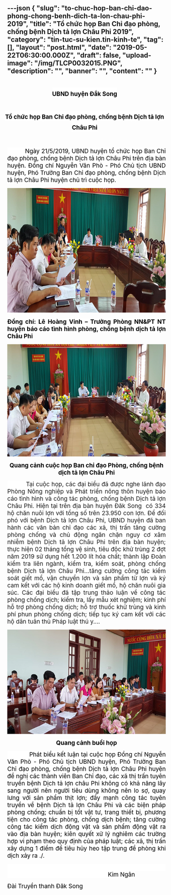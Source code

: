 ---json
{
    "slug": "to-chuc-hop-ban-chi-dao-phong-chong-benh-dich-ta-lon-chau-phi-2019",
    "title": "Tổ chức họp Ban Chỉ đạo phòng, chống bệnh Dịch tả lợn Châu Phi 2019",
    "category": "tin-tuc-su-kien.tin-kinh-te",
    "tag": [],
    "layout": "post.html",
    "date": "2019-05-22T06:30:00.000Z",
    "draft": false,
    "upload-image": "/img/TLCP0032015.PNG",
    "description": "",
    "banner": "",
    "__content__": ""
}
---
<h1 style="margin-left:-9.0pt; margin-right:0cm; text-align:center"><span style="background-color:white"><span style="font-size:14.0pt"><span style="color:black">UBND huyện Đắk Song</span></span></span></h1>

<h1 style="margin-left:-9.0pt; margin-right:0cm; text-align:center"><span style="background-color:white"><span style="font-size:14.0pt"><span style="color:black">Tổ chức họp Ban Chỉ đạo ph&ograve;ng, chống bệnh Dịch tả lợn Ch&acirc;u Phi</span></span></span></h1>

<p>&nbsp;</p>

<p style="text-align:justify"><span style="font-size:14.0pt"><span style="background-color:white"><span style="color:black">&nbsp; &nbsp; &nbsp; &nbsp; &nbsp; Ng&agrave;y 21/5/2019, UBND huyện tổ chức họp Ban Chỉ đạo ph&ograve;ng, chống bệnh Dịch tả lợn Ch&acirc;u Phi tr&ecirc;n địa b&agrave;n huyện. Đồng ch&iacute; Nguyễn Văn Ph&ograve; - Ph&oacute; Chủ tịch UBND huyện, Ph&oacute; Trưởng Ban Chỉ đạo ph&ograve;ng, chống bệnh Dịch tả lợn Ch&acirc;u Phi huyện chủ tr&igrave; cuộc họp.</span></span></span></p>

<p style="text-align:justify"><img alt="" src="/img/TLCP0012015.PNG" /></p>

<p style="text-align:justify"><strong><span style="font-size:14.0pt"><span style="background-color:white"><span style="color:black">Đồng ch&iacute;: L&ecirc; Ho&agrave;ng Vinh &ndash; Trưởng Ph&ograve;ng NN&amp;PT NT huyện b&aacute;o c&aacute;o t&igrave;nh h&igrave;nh ph&ograve;ng, chống bệnh dịch tả lợn Ch&acirc;u Phi</span></span></span></strong></p>

<p style="text-align:justify"><img alt="" src="/img/TLCP0022015 - Copy.PNG" /></p>

<p style="text-align:center"><strong><span style="font-size:14.0pt"><span style="background-color:white"><span style="color:black">Quang cảnh cuộc họp Ban chỉ đạo Ph&ograve;ng, chống bệnh dịch tả lợn Ch&acirc;u Phi</span></span></span></strong></p>

<p style="text-align:justify"><span style="font-size:14.0pt"><span style="background-color:white">&nbsp; &nbsp; &nbsp; &nbsp; &nbsp; Tại cuộc họp, c&aacute;c đại biểu đ&atilde; được nghe l&atilde;nh đạo Ph&ograve;ng N&ocirc;ng nghiệp v&agrave; Ph&aacute;t triển n&ocirc;ng th&ocirc;n huyện b&aacute;o c&aacute;o t&igrave;nh h&igrave;nh v&agrave; c&ocirc;ng t&aacute;c ph&ograve;ng, chống bệnh Dịch tả lợn Ch&acirc;u Phi. Hiện tại tr&ecirc;n địa b&agrave;n huyện Đăk Song&nbsp; c&oacute; 334 hộ chăn nu&ocirc;i lợn với tổng số tr&ecirc;n 23.950 con lợn. Để đối ph&oacute; với bệnh Dịch tả lợn Ch&acirc;u Phi, UBND huyện đ&atilde; ban h&agrave;nh c&aacute;c văn bản chỉ đạo c&aacute;c x&atilde;, thị trấn tăng cường ph&ograve;ng chống v&agrave; chủ động ngăn chặn nguy cơ x&acirc;m nhiễm bệnh Dịch tả lợn Ch&acirc;u Phi tr&ecirc;n địa b&agrave;n huyện; thực hiện 02 th&aacute;ng tổng vệ sinh, ti&ecirc;u độc khử tr&ugrave;ng 2 đợt năm 2019 sử dụng hết 1.200 l&iacute;t h&oacute;a chất; th&agrave;nh lập Đo&agrave;n kiểm tra li&ecirc;n ng&agrave;nh, kiểm tra, kiểm so&aacute;t, ph&ograve;ng chống bệnh Dịch tả lợn Ch&acirc;u Phi...tăng cường c&ocirc;ng t&aacute;c kiểm so&aacute;t giết mổ, vận chuyển lợn v&agrave; sản phẩm từ lợn v&agrave; k&yacute; cam kết với c&aacute;c hộ kinh doanh giết mổ, hộ chăn nu&ocirc;i gia s&uacute;c. </span></span><span style="font-size:14.0pt">C&aacute;c đại biểu đ&atilde; tập trung thảo luận về c&ocirc;ng t&aacute;c ph&ograve;ng chống dịch; kiểm tra, lấy mẫu x&eacute;t nghiệm; kinh ph&iacute; hỗ trợ ph&ograve;ng chống dịch; hỗ trợ thuốc khử tr&ugrave;ng v&agrave; kinh ph&iacute; phun ph&ograve;ng chống dịch; tiếp tục k&yacute; cam kết với c&aacute;c hộ d&acirc;n <span style="background-color:white">tu&acirc;n thủ Ph&aacute;p luật th&uacute; y....</span></span></p>

<p style="text-align:justify"><img alt="" src="/img/TLCP0032015.PNG" /></p>

<p style="text-align:center"><strong><span style="font-size:14.0pt"><span style="background-color:white"><span style="color:black">Quang cảnh buổi họp</span></span></span></strong></p>

<p style="text-align:justify"><span style="background-color:white"><span style="font-size:14.0pt"><span style="background-color:white"><span style="color:black">&nbsp; &nbsp; &nbsp; &nbsp; &nbsp; &nbsp; Ph&aacute;t biểu kết luận tại cuộc họp Đồng ch&iacute; Nguyễn Văn Ph&ograve; - Ph&oacute; Chủ tịch UBND huyện, Ph&oacute; Trưởng Ban Chỉ đạo ph&ograve;ng</span></span></span><span style="font-size:14.0pt"><span style="color:black">, chống bệnh Dịch tả lợn Ch&acirc;u Phi huyện đề nghị c&aacute;c th&agrave;nh vi&ecirc;n Ban Chỉ đạo, c&aacute;c x&atilde; thị trấn tuy&ecirc;n truyền bệnh <span style="background-color:white">Dịch tả lợn ch&acirc;u Phi kh&ocirc;ng c&oacute; khả năng l&acirc;y sang người n&ecirc;n người ti&ecirc;u d&ugrave;ng kh&ocirc;ng n&ecirc;n lo sợ, quay lưng với sản phẩm thịt lợn; đẩy mạnh c&ocirc;ng t&aacute;c tuy&ecirc;n truyền về bệnh Dịch tả lợn Ch&acirc;u Phi v&agrave; c&aacute;c biện ph&aacute;p ph&ograve;ng chống; chuẩn bị tốt vật tư, trang thiết bị, phương tiện cho c&ocirc;ng t&aacute;c ph&ograve;ng, chống dịch bệnh; tăng cường c&ocirc;ng t&aacute;c kiểm dịch động vật v&agrave; sản phẩm động vật ra v&agrave;o địa b&agrave;n huyện; ki&ecirc;n quyết xử l&yacute; nghi&ecirc;m c&aacute;c trường hợp vi phạm theo quy định của ph&aacute;p luật; c&aacute;c x&atilde;, thị trấn x&acirc;y dựng 1 điểm để ti&ecirc;u hủy heo tập trung đề ph&ograve;ng khi dịch xảy ra ./.</span></span></span></span></p>

<p><span style="background-color:white"><span style="font-size:14.0pt"><span style="background-color:white"><span style="color:black">&nbsp;&nbsp;&nbsp;&nbsp;&nbsp;&nbsp;&nbsp;&nbsp;&nbsp;&nbsp;&nbsp;&nbsp;&nbsp;&nbsp;&nbsp;&nbsp;&nbsp;&nbsp;&nbsp;&nbsp;&nbsp;&nbsp;&nbsp;&nbsp;&nbsp;&nbsp;&nbsp;&nbsp;&nbsp;&nbsp;&nbsp;&nbsp;&nbsp;&nbsp;&nbsp;&nbsp;&nbsp;&nbsp;&nbsp;&nbsp;&nbsp;&nbsp;&nbsp;&nbsp;&nbsp;&nbsp;&nbsp;&nbsp;&nbsp;&nbsp;&nbsp;&nbsp;&nbsp;&nbsp;&nbsp;&nbsp;&nbsp;&nbsp;&nbsp;&nbsp;&nbsp;&nbsp;&nbsp;&nbsp;&nbsp;&nbsp;&nbsp;&nbsp;&nbsp;&nbsp;&nbsp;&nbsp;&nbsp;&nbsp;&nbsp;&nbsp;&nbsp;&nbsp;&nbsp;&nbsp;&nbsp;&nbsp;&nbsp;&nbsp;&nbsp;&nbsp;&nbsp;&nbsp;&nbsp;&nbsp;&nbsp;&nbsp;&nbsp;&nbsp;&nbsp;&nbsp;&nbsp;&nbsp;&nbsp;&nbsp;&nbsp;&nbsp;&nbsp;&nbsp;&nbsp;&nbsp;&nbsp;&nbsp;&nbsp;&nbsp;&nbsp;&nbsp;&nbsp;&nbsp;&nbsp;&nbsp;&nbsp;&nbsp;&nbsp;&nbsp;&nbsp;&nbsp;&nbsp;&nbsp;&nbsp;&nbsp;&nbsp;&nbsp;&nbsp; &nbsp;&nbsp;&nbsp;&nbsp;&nbsp;&nbsp;&nbsp;&nbsp;&nbsp;&nbsp;&nbsp;&nbsp;&nbsp;&nbsp;&nbsp;&nbsp;&nbsp;&nbsp;&nbsp;&nbsp;&nbsp;&nbsp;&nbsp;&nbsp;&nbsp;&nbsp;&nbsp;Kim Ng&acirc;n</span></span></span></span></p>

<p><span style="background-color:white"><span style="font-size:14.0pt"><span style="background-color:white"><span style="color:black">Đ&agrave;i Truyền thanh Đăk Song</span></span></span></span></p>

<p>&nbsp;</p>
